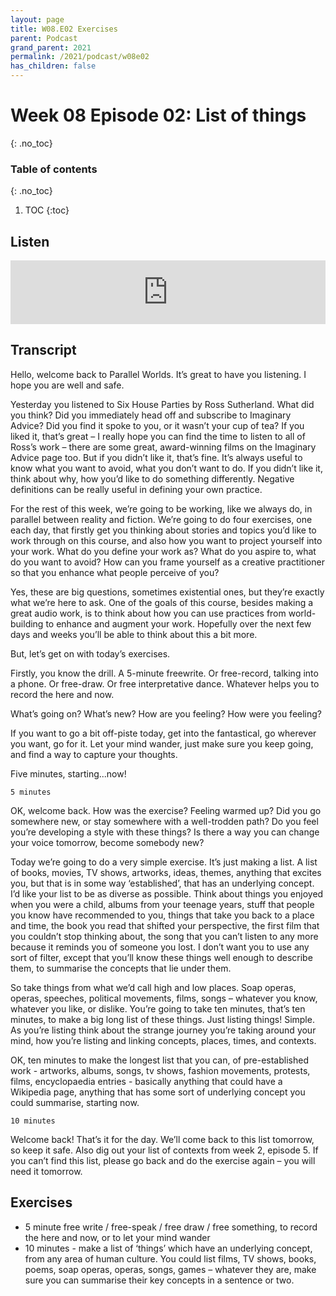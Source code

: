 ```yaml
---
layout: page
title: W08.E02 Exercises
parent: Podcast
grand_parent: 2021
permalink: /2021/podcast/w08e02
has_children: false
---
```


# Week 08 Episode 02: List of things
{: .no_toc}

### Table of contents
{: .no_toc}

1. TOC
{:toc}

## Listen

<iframe src="https://anchor.fm/olliepalmer/embed/episodes/2021-W8-E2-Action-A-list-of-things-evn5nh" height="102px" width="100%" frameborder="0" scrolling="no"></iframe>

## Transcript

Hello, welcome back to Parallel Worlds. It’s great to have you listening. I hope you are well and safe.

Yesterday you listened to Six House Parties by Ross Sutherland. What did you think? Did you immediately head off and subscribe to Imaginary Advice? Did you find it spoke to you, or it wasn’t your cup of tea? If you liked it, that’s great – I really hope you can find the time to listen to all of Ross’s work – there are some great, award-winning films on the Imaginary Advice page too. But if you didn’t like it, that’s fine. It’s always useful to know what you want to avoid, what you don’t want to do. If you didn’t like it, think about why, how you’d like to do something differently. Negative definitions can be really useful in defining your own practice.

For the rest of this week, we’re going to be working, like we always do, in parallel between reality and fiction. We’re going to do four exercises, one each day, that firstly get you thinking about stories and topics you’d like to work through on this course, and also how you want to project yourself into your work. What do you define your work as? What do you aspire to, what do you want to avoid? How can you frame yourself as a creative practitioner so that you enhance what people perceive of you?

Yes, these are big questions, sometimes existential ones, but they’re exactly what we’re here to ask. One of the goals of this course, besides making a great audio work, is to think about how you can use practices from world-building to enhance and augment your work. Hopefully over the next few days and weeks you’ll be able to think about this a bit more.

But, let’s get on with today’s exercises.

Firstly, you know the drill. A 5-minute freewrite. Or free-record, talking into a phone. Or free-draw. Or free interpretative dance. Whatever helps you to record the here and now.

What’s going on? What’s new? How are you feeling? How were you feeling?

If you want to go a bit off-piste today, get into the fantastical, go wherever you want, go for it. Let your mind wander, just make sure you keep going, and find a way to capture your thoughts.

Five minutes, starting...now!

```
5 minutes
```

OK, welcome back. How was the exercise? Feeling warmed up? Did you go somewhere new, or stay somewhere with a well-trodden path? Do you feel you’re developing a style with these things? Is there a way you can change your voice tomorrow, become somebody new?

Today we’re going to do a very simple exercise. It’s just making a list. A list of books, movies, TV shows, artworks, ideas, themes, anything that excites you, but that is in some way ‘established’, that has an underlying concept. I’d like your list to be as diverse as possible. Think about things you enjoyed when you were a child, albums from your teenage years, stuff that people you know have recommended to you, things that take you back to a place and time, the book you read that shifted your perspective, the first film that you couldn’t stop thinking about, the song that you can’t listen to any more because it reminds you of someone you lost. I don’t want you to use any sort of filter, except that you’ll know these things well enough to describe them, to summarise the concepts that lie under them.

So take things from what we’d call high and low places. Soap operas, operas, speeches, political movements, films, songs – whatever you know, whatever you like, or dislike. You’re going to take ten minutes, that’s ten minutes, to make a big long list of these things. Just listing things! Simple. As you’re listing think about the strange journey you’re taking around your mind, how you’re listing and linking concepts, places, times, and contexts.

OK, ten minutes to make the longest list that you can, of pre-established work - artworks, albums, songs, tv shows, fashion movements, protests, films, encyclopaedia entries - basically anything that could have a Wikipedia page, anything that has some sort of underlying concept you could summarise, starting now.

```
10 minutes
```

Welcome back! That’s it for the day. We’ll come back to this list tomorrow, so keep it safe. Also dig out your list of contexts from week 2, episode 5. If you can’t find this list, please go back and do the exercise again – you will need it tomorrow.

## Exercises

- 5 minute free write / free-speak / free draw / free something, to record the here and now, or to let your mind wander
- 10 minutes - make a list of ‘things’ which have an underlying concept, from any area of human culture. You could list films, TV shows, books, poems, soap operas, operas, songs, games – whatever they are, make sure you can summarise their key concepts in a sentence or two.
